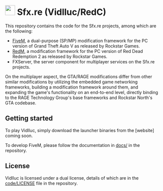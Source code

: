 # <img src="https://cdnjs.cloudflare.com/ajax/libs/emojione/2.2.6/assets/png/1f40c.png" width="32" height="32"> Sfx.re (Vidlluc/RedC) 

This repository contains the code for the Sfx.re projects, among which are the following:

* [FiveM](https://fivem.net/), a dual-purpose (SP/MP) modification framework for the PC version of Grand Theft Auto V as released by Rockstar Games.
* [RedM](https://redm.gg/), a modification framework for the PC version of Red Dead Redemption 2 as released by Rockstar Games.
* FXServer, the server component for multiplayer services on the Sfx.re projects.

On the multiplayer aspect, the GTA/RAGE modifications differ from other similar modifications by utilizing the embedded game networking frameworks, building a modification framework around them, and expanding the game's functionality on an end-to-end level, directly binding to the RAGE Technology Group's base frameworks and Rockstar North's GTA codebase.

## Getting started
To play Vidlluc, simply download the launcher binaries from the [website] coming soon.

To develop FiveM, please follow the documentation in [docs/](https://github.com/Sfx.re/Vidlluc/tree/master/docs) in the repository.

## License
Vidlluc is licensed under a dual license, details of which are in the [code/LICENSE](https://github.com/Sfx.re/fivem/blob/master/code/LICENSE) file in the repository.
